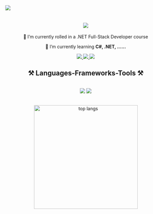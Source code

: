 <div>
  <img align="center" src="https://visitor-badge.laobi.icu/badge?page_id=ErnYksk" />
</div>

<h1 align="center">
    <img src="https://readme-typing-svg.herokuapp.com/?font=Righteous&size=35&center=true&vCenter=true&width=500&height=70&duration=4000&lines=Hi+There!+👋;+I'm+Eren+Yuksek!;" />
</h1>

<div align="center">
 
 🔭 I’m currently rolled in a .NET Full-Stack Developer course
 
 🌱 I’m currently learning **C#, .NET, ......**

 </div>

 <div align="center"> 
  <a href="mailto:erenyksek@gmail.com">
    <img src="https://img.shields.io/badge/Gmail-333333?style=for-the-badge&logo=gmail&logoColor=red" />
  </a>
  <a href="https://linkedin.com/ren-yuksekqa/" target="_blank">
    <img src="https://img.shields.io/badge/LinkedIn-0077B5?style=for-the-badge&logo=linkedin&logoColor=white" target="_blank" />
  </a>
  <a href="github.com/ErnYksk" target="_blank">
     <img src="https://img.shields.io/badge/Portfolio-FF5722?style=for-the-badge&logo=todoist&logoColor=white" target="_blank" /> <!-- sqlite, safari, google-chrome are other good icon options -->
  </a>
</div>

<h2 align="center">⚒️ Languages-Frameworks-Tools ⚒️</h2>
<br/>

<div align="center">
    <img src="https://skillicons.dev/icons?i=react,bootstrap,html,css,vscode,github,tailwind,git," />
    <img src="https://skillicons.dev/icons?i=javascript,typescript,mongodb,c#,java,mysql" /><br>
</div>


<br>
<div align=center>
  <br/>
<img width=325 align="center" src="https://github-readme-stats.vercel.app/api/top-langs/?username=ErnYksk&hide=HTML&langs_count=8&layout=compact&theme=react&border_radius=10&size_weight=0.5&count_weight=0.5&exclude_repo=github-readme-stats" alt="top langs" />
</div>
